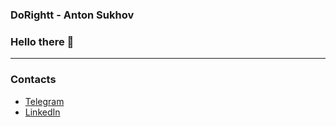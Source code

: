 ### DoRightt - Anton Sukhov

### Hello there 👋

---

### Contacts
* [Telegram](https://t.me/cosmic_intruder)
* [LinkedIn](https://www.linkedin.com/in/anton-sukhov-937016192/)

